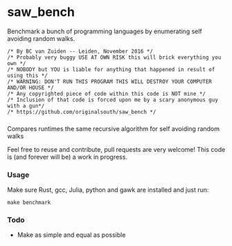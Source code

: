 # saw_bench
Benchmark a bunch of programming languages by enumerating self avoiding random walks.

```
/* By BC van Zuiden -- Leiden, November 2016 */
/* Probably very buggy USE AT OWN RISK this will brick everything you own */
/* NOBODY but YOU is liable for anything that happened in result of using this */
/* WARNING: DON'T RUN THIS PROGRAM THIS WILL DESTROY YOUR COMPUTER AND/OR HOUSE */
/* Any copyrighted piece of code within this code is NOT mine */
/* Inclusion of that code is forced upon me by a scary anonymous guy with a gun*/
/* https://github.com/originalsouth/saw_bench */
```

###
Compares runtimes the same recursive algorithm for self avoiding random walks 

Feel free to reuse and contribute, pull requests are very welcome!
This code is (and forever will be) a work in progress.

### Usage
Make sure Rust, gcc, Julia, python and gawk are installed and just run:
```
make benchmark
```

### Todo
* Make as simple and equal as possible
